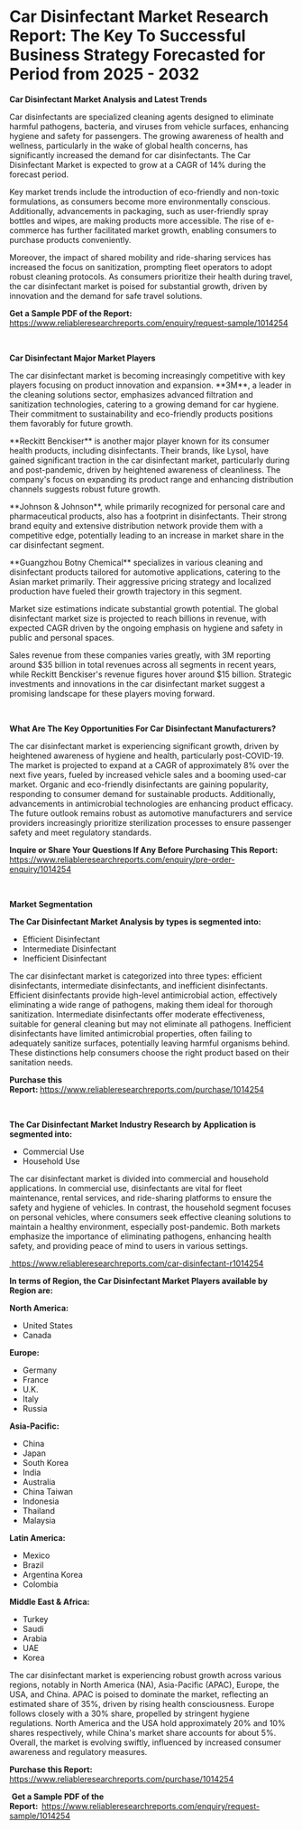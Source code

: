 <p><h1>Car Disinfectant Market Research Report: The Key To Successful Business Strategy Forecasted for Period from 2025 - 2032</h1></p><p><strong>Car Disinfectant Market Analysis and Latest Trends</strong></p>
<p><p>Car disinfectants are specialized cleaning agents designed to eliminate harmful pathogens, bacteria, and viruses from vehicle surfaces, enhancing hygiene and safety for passengers. The growing awareness of health and wellness, particularly in the wake of global health concerns, has significantly increased the demand for car disinfectants. The Car Disinfectant Market is expected to grow at a CAGR of 14% during the forecast period.</p><p>Key market trends include the introduction of eco-friendly and non-toxic formulations, as consumers become more environmentally conscious. Additionally, advancements in packaging, such as user-friendly spray bottles and wipes, are making products more accessible. The rise of e-commerce has further facilitated market growth, enabling consumers to purchase products conveniently. </p><p>Moreover, the impact of shared mobility and ride-sharing services has increased the focus on sanitization, prompting fleet operators to adopt robust cleaning protocols. As consumers prioritize their health during travel, the car disinfectant market is poised for substantial growth, driven by innovation and the demand for safe travel solutions.</p></p>
<p><strong>Get a Sample PDF of the Report:&nbsp;</strong> <a href="https://www.reliableresearchreports.com/enquiry/request-sample/1014254?utm_campaign=8&utm_medium=2&utm_source=Github&utm_content=ia&utm_term=17042025&utm_id=car-disinfectant">https://www.reliableresearchreports.com/enquiry/request-sample/1014254</a></p>
<p>&nbsp;</p>
<p><strong>Car Disinfectant Major Market Players</strong></p>
<p><p>The car disinfectant market is becoming increasingly competitive with key players focusing on product innovation and expansion. **3M**, a leader in the cleaning solutions sector, emphasizes advanced filtration and sanitization technologies, catering to a growing demand for car hygiene. Their commitment to sustainability and eco-friendly products positions them favorably for future growth. </p><p>**Reckitt Benckiser** is another major player known for its consumer health products, including disinfectants. Their brands, like Lysol, have gained significant traction in the car disinfectant market, particularly during and post-pandemic, driven by heightened awareness of cleanliness. The company's focus on expanding its product range and enhancing distribution channels suggests robust future growth.</p><p>**Johnson & Johnson**, while primarily recognized for personal care and pharmaceutical products, also has a footprint in disinfectants. Their strong brand equity and extensive distribution network provide them with a competitive edge, potentially leading to an increase in market share in the car disinfectant segment.</p><p>**Guangzhou Botny Chemical** specializes in various cleaning and disinfectant products tailored for automotive applications, catering to the Asian market primarily. Their aggressive pricing strategy and localized production have fueled their growth trajectory in this segment.</p><p>Market size estimations indicate substantial growth potential. The global disinfectant market size is projected to reach billions in revenue, with expected CAGR driven by the ongoing emphasis on hygiene and safety in public and personal spaces.</p><p>Sales revenue from these companies varies greatly, with 3M reporting around $35 billion in total revenues across all segments in recent years, while Reckitt Benckiser's revenue figures hover around $15 billion. Strategic investments and innovations in the car disinfectant market suggest a promising landscape for these players moving forward.</p></p>
<p>&nbsp;</p>
<p><strong>What Are The Key Opportunities For Car Disinfectant Manufacturers?</strong></p>
<p><p>The car disinfectant market is experiencing significant growth, driven by heightened awareness of hygiene and health, particularly post-COVID-19. The market is projected to expand at a CAGR of approximately 8% over the next five years, fueled by increased vehicle sales and a booming used-car market. Organic and eco-friendly disinfectants are gaining popularity, responding to consumer demand for sustainable products. Additionally, advancements in antimicrobial technologies are enhancing product efficacy. The future outlook remains robust as automotive manufacturers and service providers increasingly prioritize sterilization processes to ensure passenger safety and meet regulatory standards.</p></p>
<p><strong>Inquire or Share Your Questions If Any Before Purchasing This Report:</strong> <a href="https://www.reliableresearchreports.com/enquiry/pre-order-enquiry/1014254?utm_campaign=8&utm_medium=2&utm_source=Github&utm_content=ia&utm_term=17042025&utm_id=car-disinfectant">https://www.reliableresearchreports.com/enquiry/pre-order-enquiry/1014254</a></p>
<p>&nbsp;</p>
<p><strong>Market Segmentation</strong></p>
<p><strong>The Car Disinfectant Market Analysis by types is segmented into:</strong></p>
<p><ul><li>Efficient Disinfectant</li><li>Intermediate Disinfectant</li><li>Inefficient Disinfectant</li></ul></p>
<p><p>The car disinfectant market is categorized into three types: efficient disinfectants, intermediate disinfectants, and inefficient disinfectants. Efficient disinfectants provide high-level antimicrobial action, effectively eliminating a wide range of pathogens, making them ideal for thorough sanitization. Intermediate disinfectants offer moderate effectiveness, suitable for general cleaning but may not eliminate all pathogens. Inefficient disinfectants have limited antimicrobial properties, often failing to adequately sanitize surfaces, potentially leaving harmful organisms behind. These distinctions help consumers choose the right product based on their sanitation needs.</p></p>
<p><strong>Purchase this Report:&nbsp;</strong><a href="https://www.reliableresearchreports.com/purchase/1014254?utm_campaign=8&utm_medium=2&utm_source=Github&utm_content=ia&utm_term=17042025&utm_id=car-disinfectant">https://www.reliableresearchreports.com/purchase/1014254</a></p>
<p>&nbsp;</p>
<p><strong>The Car Disinfectant Market Industry Research by Application is segmented into:</strong></p>
<p><ul><li>Commercial Use</li><li>Household Use</li></ul></p>
<p><p>The car disinfectant market is divided into commercial and household applications. In commercial use, disinfectants are vital for fleet maintenance, rental services, and ride-sharing platforms to ensure the safety and hygiene of vehicles. In contrast, the household segment focuses on personal vehicles, where consumers seek effective cleaning solutions to maintain a healthy environment, especially post-pandemic. Both markets emphasize the importance of eliminating pathogens, enhancing health safety, and providing peace of mind to users in various settings.</p></p>
<p><a href="https://www.reliableresearchreports.com/car-disinfectant-r1014254?utm_campaign=8&utm_medium=2&utm_source=Github&utm_content=ia&utm_term=17042025&utm_id=car-disinfectant">&nbsp;https://www.reliableresearchreports.com/car-disinfectant-r1014254</a></p>
<p><strong>In terms of Region, the Car Disinfectant Market Players available by Region are:</strong></p>
<p>
    <p> <strong> North America: </strong>
        <ul>
            <li>United States</li>
            <li>Canada</li>
        </ul>
        </p> 
    <p> <strong> Europe: </strong>
        <ul>
            <li>Germany</li>
            <li>France</li>
            <li>U.K.</li>
            <li>Italy</li>
            <li>Russia</li>
        </ul>
        </p> 
    <p> <strong> Asia-Pacific: </strong>
        <ul>
            <li>China</li>
            <li>Japan</li>
            <li>South Korea</li>
            <li>India</li>
            <li>Australia</li>
            <li>China Taiwan</li>
            <li>Indonesia</li>
            <li>Thailand</li>
            <li>Malaysia</li>
        </ul>
        </p> 
    <p> <strong> Latin America: </strong>
        <ul>
            <li>Mexico</li>
            <li>Brazil</li>
            <li>Argentina Korea</li>
            <li>Colombia</li>
        </ul>
        </p> 
    <p> <strong> Middle East & Africa: </strong>
        <ul>
            <li>Turkey</li>
            <li>Saudi</li>
            <li>Arabia</li>
            <li>UAE</li>
            <li>Korea</li>
        </ul>
    </p>
    </p>
<p><p>The car disinfectant market is experiencing robust growth across various regions, notably in North America (NA), Asia-Pacific (APAC), Europe, the USA, and China. APAC is poised to dominate the market, reflecting an estimated share of 35%, driven by rising health consciousness. Europe follows closely with a 30% share, propelled by stringent hygiene regulations. North America and the USA hold approximately 20% and 10% shares respectively, while China's market share accounts for about 5%. Overall, the market is evolving swiftly, influenced by increased consumer awareness and regulatory measures.</p></p>
<p><strong>Purchase this Report: </strong><a href="https://www.reliableresearchreports.com/purchase/1014254?utm_campaign=8&utm_medium=2&utm_source=Github&utm_content=ia&utm_term=17042025&utm_id=car-disinfectant">https://www.reliableresearchreports.com/purchase/1014254</a></p>
<p>&nbsp;<strong>Get a Sample PDF of the Report:&nbsp;&nbsp;</strong><a href="https://www.reliableresearchreports.com/enquiry/request-sample/1014254?utm_campaign=8&utm_medium=2&utm_source=Github&utm_content=ia&utm_term=17042025&utm_id=car-disinfectant">https://www.reliableresearchreports.com/enquiry/request-sample/1014254</a></p>
<p><strong></strong></p>
<p><p></p><p></p><p></p></p>